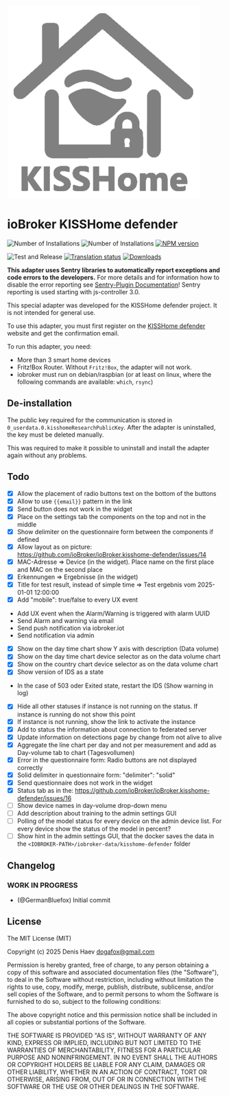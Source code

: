 ![Logo](admin/kisshome-defender.png)

# ioBroker KISSHome defender

![Number of Installations](http://iobroker.live/badges/kisshome-defender-installed.svg)
![Number of Installations](http://iobroker.live/badges/kisshome-defender-stable.svg)
[![NPM version](http://img.shields.io/npm/v/iobroker.kisshome-defender.svg)](https://www.npmjs.com/package/iobroker.kisshome-defender)

![Test and Release](https://github.com/ioBroker/ioBroker.kisshome-defender/workflows/Test%20and%20Release/badge.svg)
[![Translation status](https://weblate.iobroker.net/widgets/adapters/-/kisshome-defender/svg-badge.svg)](https://weblate.iobroker.net/engage/adapters/?utm_source=widget)
[![Downloads](https://img.shields.io/npm/dm/iobroker.kisshome-defender.svg)](https://www.npmjs.com/package/iobroker.kisshome-defender)

**This adapter uses Sentry libraries to automatically report exceptions and code errors to the developers.** For more details and for information how to disable the error reporting see [Sentry-Plugin Documentation](https://github.com/ioBroker/plugin-sentry#plugin-sentry)! Sentry reporting is used starting with js-controller 3.0.

This special adapter was developed for the KISSHome defender project. It is not intended for general use.

To use this adapter, you must first register on the [KISSHome defender](https://kisshome-defender.if-is.net) website and get the confirmation email.

To run this adapter, you need:

-   More than 3 smart home devices
-   Fritz!Box Router. Without `Fritz!Box`, the adapter will not work.
-   iobroker must run on debian/raspbian (or at least on linux, where the following commands are available: `which`, `rsync`)

## De-installation

The public key required for the communication is stored in `0_userdata.0.kisshomeResearchPublicKey`.
After the adapter is uninstalled, the key must be deleted manually.

This was required to make it possible to uninstall and install the adapter again without any problems.

## Todo
- [X] Allow the placement of radio buttons text on the bottom of the buttons
- [X] Allow to use `{{email}}` pattern in the link
- [X] Send button does not work in the widget
- [X] Place on the settings tab the components on the top and not in the middle
- [X] Show delimiter on the questionnaire form between the components if defined
- [X] Allow layout as on picture: https://github.com/ioBroker/ioBroker.kisshome-defender/issues/14
- [X] MAC-Adresse => Device (in the widget). Place name on the first place and MAC on the second place
- [X] Erkennungen => Ergebnisse (in the widget)
- [X] Title for test result, instead of simple time => Test ergebnis vom 2025-01-01 12:00:00
- [X] Add "mobile": true/false to every UX event
- Add UX event when the Alarm/Warning is triggered with alarm UUID
- Send Alarm and warning via email
- Send push notification via iobroker.iot
- Send notification via admin
- [X] Show on the day time chart show Y axis with description (Data volume)
- [X] Show on the day time chart device selector as on the data volume chart
- [X] Show on the country chart device selector as on the data volume chart
- [X] Show version of IDS as a state
- In the case of 503 oder Exited state, restart the IDS (Show warning in log)
- [X] Hide all other statuses if instance is not running on the status. If instance is running do not show this point
- [X] If instance is not running, show the link to activate the instance
- [X] Add to status the information about connection to federated server
- [X] Update information on detections page by change from not alive to alive
- [X] Aggregate the line chart per day and not per measurement and add as Day-volume tab to chart (Tagesvollumen)
- [X] Error in the questionnaire form: Radio buttons are not displayed correctly
- [X] Solid delimiter in questionnaire form: "delimiter": "solid"
- [X] Send questionnaire does not work in the widget
- [X] Status tab as in the: https://github.com/ioBroker/ioBroker.kisshome-defender/issues/16
- [ ] Show device names in day-volume drop-down menu
- [ ] Add description about training to the admin settings GUI
- [ ] Polling of the model status for every device on the admin device list. For every device show the status of the model in percent?
- [ ] Show hint in the admin settings GUI, that the docker saves the data in the `<IOBROKER-PATH>/iobroker-data/kisshome-defender` folder

<!--
	Placeholder for the next version (at the beginning of the line):
	### **WORK IN PROGRESS**
-->

## Changelog
### **WORK IN PROGRESS**

-   (@GermanBluefox) Initial commit

## License

The MIT License (MIT)

Copyright (c) 2025 Denis Haev <dogafox@gmail.com>

Permission is hereby granted, free of charge, to any person obtaining a copy
of this software and associated documentation files (the "Software"), to deal
in the Software without restriction, including without limitation the rights
to use, copy, modify, merge, publish, distribute, sublicense, and/or sell
copies of the Software, and to permit persons to whom the Software is
furnished to do so, subject to the following conditions:

The above copyright notice and this permission notice shall be included in all
copies or substantial portions of the Software.

THE SOFTWARE IS PROVIDED "AS IS", WITHOUT WARRANTY OF ANY KIND, EXPRESS OR
IMPLIED, INCLUDING BUT NOT LIMITED TO THE WARRANTIES OF MERCHANTABILITY,
FITNESS FOR A PARTICULAR PURPOSE AND NONINFRINGEMENT. IN NO EVENT SHALL THE
AUTHORS OR COPYRIGHT HOLDERS BE LIABLE FOR ANY CLAIM, DAMAGES OR OTHER
LIABILITY, WHETHER IN AN ACTION OF CONTRACT, TORT OR OTHERWISE, ARISING FROM,
OUT OF OR IN CONNECTION WITH THE SOFTWARE OR THE USE OR OTHER DEALINGS IN THE
SOFTWARE.
